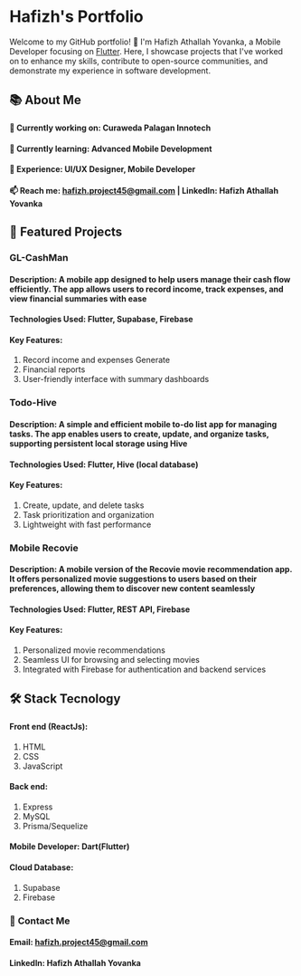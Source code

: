 # **Hafizh's Portfolio**

Welcome to my GitHub portfolio! 🎉 I'm Hafizh Athallah Yovanka, a Mobile Developer focusing on [Flutter](flutter.dev). Here, I showcase projects that I've worked on to enhance my skills, contribute to open-source communities, and demonstrate my experience in software development.

## 📚 **About Me**

#### 🔭 **Currently working on:** Curaweda Palagan Innotech

#### 🌱 **Currently learning:** Advanced Mobile Development

#### 💼 **Experience:** UI/UX Designer, Mobile Developer

#### 📫 **Reach me:** <hafizh.project45@gmail.com> | LinkedIn: Hafizh Athallah Yovanka

## 🚀 Featured Projects

### **GL-CashMan**

#### **Description:** A mobile app designed to help users manage their cash flow efficiently. The app allows users to record income, track expenses, and view financial summaries with ease

#### **Technologies Used:** Flutter, Supabase, Firebase

#### **Key Features:**

1. Record income and expenses Generate
2. Financial reports
3. User-friendly interface with summary dashboards

### **Todo-Hive**

#### **Description:** A simple and efficient mobile to-do list app for managing tasks. The app enables users to create, update, and organize tasks, supporting persistent local storage using Hive

#### **Technologies Used:** Flutter, Hive (local database)

#### **Key Features:**

1. Create, update, and delete tasks
2. Task prioritization and organization
3. Lightweight with fast performance

### **Mobile Recovie**

#### **Description:** A mobile version of the Recovie movie recommendation app. It offers personalized movie suggestions to users based on their preferences, allowing them to discover new content seamlessly

#### **Technologies Used:** Flutter, REST API, Firebase

#### **Key Features:**

1. Personalized movie recommendations
2. Seamless UI for browsing and selecting movies
3. Integrated with Firebase for authentication and backend services

## 🛠️ **Stack Tecnology**

#### **Front end (ReactJs):**

1. HTML
2. CSS
3. JavaScript

#### **Back end:**

1. Express
2. MySQL
3. Prisma/Sequelize

#### **Mobile Developer:** Dart(Flutter)

#### **Cloud Database:**

1. Supabase
2. Firebase

### 🔗 **Contact Me**

#### **Email:** hafizh.project45@gmail.com

#### **LinkedIn:** Hafizh Athallah Yovanka
